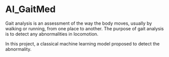 # AI_GaitMed

Gait analysis is an assessment of the way the body moves, usually by walking or running, from one place to another. 
The purpose of gait analysis is to detect any abnormalities in locomotion.

In this project, a classical machine learning model proposed to detect the abnormality.
